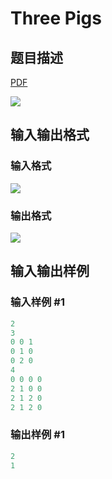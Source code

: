 # Three Pigs

## 题目描述

[problemUrl]: https://uva.onlinejudge.org/index.php?option=com_onlinejudge&Itemid=8&category=15&page=show_problem&problem=1255

[PDF](https://uva.onlinejudge.org/external/103/p10314.pdf)

![](https://cdn.luogu.com.cn/upload/vjudge_pic/UVA10314/e6b62fbafa723c1afa897cb7650a397322dcbedf.png)

## 输入输出格式

### 输入格式

![](https://cdn.luogu.com.cn/upload/vjudge_pic/UVA10314/5b5804e5eb75de849170336df60abd5ae8d79ae3.png)

### 输出格式

![](https://cdn.luogu.com.cn/upload/vjudge_pic/UVA10314/fc10374d8a53076fc87b9ab3cfbc46d1331096bf.png)

## 输入输出样例

### 输入样例 #1

```cpp
2
3
0 0 1
0 1 0
0 2 0
4
0 0 0 0
2 1 0 0
2 1 2 0
2 1 2 0
```


### 输出样例 #1

```cpp
2
1
```


